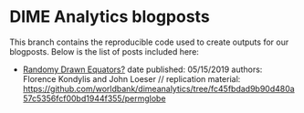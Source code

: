 # DIME Analytics blogposts

This branch contains the reproducible code used to create outputs for our blogposts. Below is the list of posts included here:

- [Randomy Drawn Equators?](url)
date published: 05/15/2019
authors: Florence Kondylis and John Loeser
// replication material: https://github.com/worldbank/dimeanalytics/tree/fc45fbdad9b90d480a57c5356fcf00bd1944f355/permglobe

